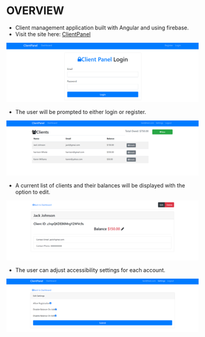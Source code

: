 # OVERVIEW

* Client management application built with Angular and using firebase.
* Visit the site here: <a href="https://clientpannel-9ffbc.web.app/login">ClientPanel</a>

<img src='/clientpannel/src/assets/login.PNG'>

* The user will be prompted to either login or register.

<img src='/clientpannel/src/assets/userlogin1.PNG'>

* A current list of clients and their balances will be displayed with the option to edit.

<img src='/clientpannel/src/assets/clientedit1.PNG'>

* The user can adjust accessibility settings for each account.

<img src='/clientpannel/src/assets/usersettings.PNG'>
